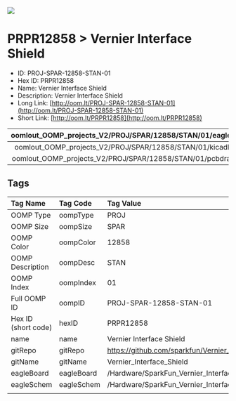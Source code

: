 


  
![][im]
# PRPR12858 > Vernier Interface Shield

- ID: PROJ-SPAR-12858-STAN-01
- Hex ID: PRPR12858
- Name: Vernier Interface Shield
- Description: Vernier Interface Shield
- Long Link: [http://oom.lt/PROJ-SPAR-12858-STAN-01](http://oom.lt/PROJ-SPAR-12858-STAN-01)
- Short Link: [http://oom.lt/PRPR12858](http://oom.lt/PRPR12858)
  

|oomlout_OOMP_projects_V2/PROJ/SPAR/12858/STAN/01/eagleImage.png|oomlout_OOMP_projects_V2/PROJ/SPAR/12858/STAN/01/eagleSchemImage.png|oomlout_OOMP_projects_V2/PROJ/SPAR/12858/STAN/01/kicadPcb3dFront.png|oomlout_OOMP_projects_V2/PROJ/SPAR/12858/STAN/01/kicadPcb3dBack.png|
| :---: | :---: | :---: | :---: |
|oomlout_OOMP_projects_V2/PROJ/SPAR/12858/STAN/01/kicadPcb3d.png|oomlout_OOMP_projects_V2/PROJ/SPAR/12858/STAN/01/bomBack.png|oomlout_OOMP_projects_V2/PROJ/SPAR/12858/STAN/01/bomFront.png|oomlout_OOMP_projects_V2/PROJ/SPAR/12858/STAN/01/pcbdraw.svg|
|oomlout_OOMP_projects_V2/PROJ/SPAR/12858/STAN/01/pcbdrawBack.svg||||

## Tags
  

|Tag Name|Tag Code|Tag Value|
| :--- | :--- | :--- |
|OOMP Type|oompType|PROJ|
|OOMP Size|oompSize|SPAR|
|OOMP Color|oompColor|12858|
|OOMP Description|oompDesc|STAN|
|OOMP Index|oompIndex|01|
|Full OOMP ID|oompID|PROJ-SPAR-12858-STAN-01|
|Hex ID (short code)|hexID|PRPR12858|
|name|name|Vernier Interface Shield|
|gitRepo|gitRepo|https://github.com/sparkfun/Vernier_Interface_Shield|
|gitName|gitName|Vernier_Interface_Shield|
|eagleBoard|eagleBoard|/Hardware/SparkFun_Vernier_Interface_Shield.brd|
|eagleSchem|eagleSchem|/Hardware/SparkFun_Vernier_Interface_Shield.sch|
||||



[im]: PROJ/SPAR/12858/STAN/01/kicadPcb3d_450.png

